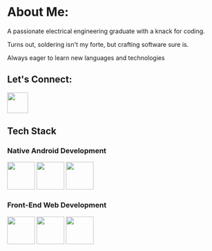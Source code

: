<!-- Intro -->
<div align="left">
<h1>About Me:</h1>
<p>A passionate electrical engineering graduate with a knack for coding.</p> 
<p>Turns out, soldering isn't my forte, but crafting software sure is.</p>
<p>Always eager to learn new languages and technologies</p>
<!-- Socials --> 
<h2>Let's Connect:</h3>  
<a href="https://www.linkedin.com/in/bimaadityokurniawan" target="blank"><img src="https://cdn.jsdelivr.net/gh/devicons/devicon/icons/linkedin/linkedin-original.svg" style="height: 3rem"/></a>
<!-- Tech Stack --> 
<h2>Tech Stack</h2>
<h3>Native Android Development</h2>  
<img src="https://cdn.jsdelivr.net/gh/devicons/devicon/icons/kotlin/kotlin-original.svg" style="height: 4rem"/>
<img src="https://cdn.jsdelivr.net/gh/devicons/devicon/icons/androidstudio/androidstudio-original.svg" style="height: 4rem"/>
<img src="https://cdn.jsdelivr.net/gh/devicons/devicon/icons/firebase/firebase-plain-wordmark.svg" style="height: 4rem"/>
<h3>Front-End Web Development</h2>  
<img src="https://cdn.jsdelivr.net/gh/devicons/devicon@latest/icons/html5/html5-original.svg" style="height: 4rem"/>
<img src="https://cdn.jsdelivr.net/gh/devicons/devicon@latest/icons/css3/css3-original.svg" style="height: 4rem"/>
<img src="https://cdn.jsdelivr.net/gh/devicons/devicon@latest/icons/javascript/javascript-original.svg" style="height: 4rem"/>
</div>
